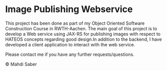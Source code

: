 # Image Publishing Webservice
This project has been done as part of my Object Oriented Software Construction Course in RWTH-Aachen. The main goal of this project is to develop a Web service using JAX-RS for publishing images with respect to HATEOS concepts regarding good design.In addition to the backend, I have developed a client application to interact with the web service.

Please contact me if you have any further requests/questions.

© Mahdi Saber
